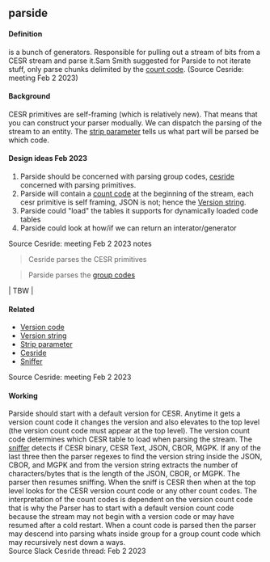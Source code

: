 ## parside

<h4>Definition</h4><p>is a bunch of generators. Responsible for pulling out a stream of bits from a CESR stream and parse it.Sam Smith suggested for Parside to not iterate stuff, only parse chunks delimited by the <a href="count-code">count code</a>. (Source Cesride: meeting Feb 2 2023)</p><h4>Background</h4><p>CESR primitives are self-framing (which is relatively new). That means that you can construct your parser modually. We can dispatch the parsing of the stream to an entity. The <a href="strip-parameter">strip parameter</a> tells us what part will be parsed be which code.</p><h4>Design ideas Feb 2023</h4><ol><li>Parside should be concerned with parsing group codes, <a href="cesride">cesride</a> concerned with parsing primitives.</li><li>Parside will contain a <a href="count-code">count code</a> at the beginning of the stream, each cesr primitive is self framing, JSON is not; hence the <a href="version-string">Version string</a>.</li><li>Parside could &quot;load&quot; the tables it supports for dynamically loaded code tables</li><li>Parside could look at how/if we can return an interator/generator</li></ol><p>Source Cesride: meeting Feb 2 2023 notes</p><blockquote><p>Cesride parses the CESR primitives</p></blockquote><blockquote><p>Parside parses the <a href="group-code">group codes</a></p></blockquote><p>| TBW |</p><h4>Related</h4><ul><li><a href="version-code">Version code</a></li><li><a href="version-string">Version string</a></li><li><a href="strip-parameter">Strip parameter</a></li><li><a href="cesride">Cesride</a></li><li><a href="sniffer">Sniffer</a></li></ul><p>Source Cesride: meeting Feb 2 2023</p><h4>Working</h4><p>Parside should start with a default version for CESR. Anytime it gets a version count code it changes the version and also elevates to the top level (the version count code must appear at the top level). The version count code determines which CESR table to load when parsing the stream. The <a href="sniffer">sniffer</a> detects if CESR binary, CESR Text, JSON, CBOR, MGPK. If any of the last three then the parser regexes to find the version string inside the JSON, CBOR, and MGPK and from the version string extracts the number of characters/bytes that is the length of the JSON, CBOR, or MGPK. The parser then resumes sniffing. When the sniff is CESR then when at the top level looks for the CESR version count code or any other count codes. The interpretation of the count codes is dependent on the version count code that is why the Parser has to start with a default version count code because the stream may not begin with a version code or may have resumed after a cold restart. When a count code is parsed then the parser may descend into parsing whats inside group for a group count code which may recursively nest down a ways.<br>Source Slack Cesride thread: Feb 2 2023</p>

